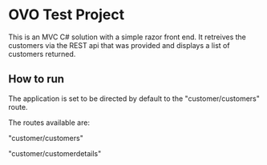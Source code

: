 # OVO Test Project
This is an MVC C# solution with a simple razor front end. It retreives the customers via the REST api that was provided and displays a list of customers returned.

## How to run
The application is set to be directed by default to the "customer/customers" route.

The routes available are: 

"customer/customers"

"customer/customerdetails"